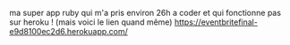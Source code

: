 ma super app ruby qui m'a pris environ 26h a coder et qui fonctionne pas sur heroku ! (mais voici le lien quand même)
https://eventbritefinal-e9d8100ec2d6.herokuapp.com/
